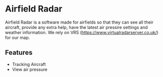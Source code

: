 # Airfield Radar

Airfield Radar is a software made for airfields so that they can see all their aircraft, provide any extra help, have the latest air pressire settings and weather information.
We rely on VRS (https://www.virtualradarserver.co.uk/) for our map.

## Features

* Tracking Aircraft
* View air pressure
  
